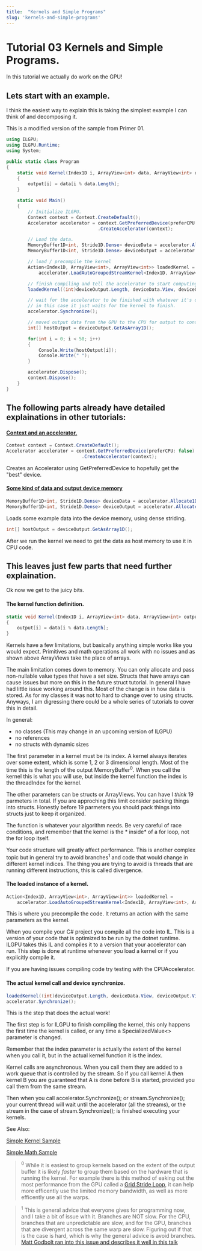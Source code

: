 ```yaml
---
title:  "Kernels and Simple Programs"
slug: 'kernels-and-simple-programs'
---
```


# Tutorial 03 Kernels and Simple Programs.

In this tutorial we actually do work on the GPU!

## Lets start with an example.

I think the easiest way to explain this is taking the simplest example I can think of and decomposing it.

This is a modified version of the sample from Primer 01.

```c#
using ILGPU;
using ILGPU.Runtime;
using System;

public static class Program
{
    static void Kernel(Index1D i, ArrayView<int> data, ArrayView<int> output)
    {
        output[i] = data[i % data.Length];
    }

    static void Main()
    {
        // Initialize ILGPU.
        Context context = Context.CreateDefault();
        Accelerator accelerator = context.GetPreferredDevice(preferCPU: false)
                                  .CreateAccelerator(context);

        // Load the data.
        MemoryBuffer1D<int, Stride1D.Dense> deviceData = accelerator.Allocate1D(new int[] { 0, 1, 2, 3, 4, 5, 6, 7, 8, 9 });
        MemoryBuffer1D<int, Stride1D.Dense> deviceOutput = accelerator.Allocate1D<int>(10_000);

        // load / precompile the kernel
        Action<Index1D, ArrayView<int>, ArrayView<int>> loadedKernel = 
            accelerator.LoadAutoGroupedStreamKernel<Index1D, ArrayView<int>, ArrayView<int>>(Kernel);

        // finish compiling and tell the accelerator to start computing the kernel
        loadedKernel((int)deviceOutput.Length, deviceData.View, deviceOutput.View);

        // wait for the accelerator to be finished with whatever it's doing
        // in this case it just waits for the kernel to finish.
        accelerator.Synchronize();

        // moved output data from the GPU to the CPU for output to console
        int[] hostOutput = deviceOutput.GetAsArray1D();

        for(int i = 0; i < 50; i++)
        {
            Console.Write(hostOutput[i]);
            Console.Write(" ");
        }

        accelerator.Dispose();
        context.Dispose();
    }
}
```

## The following parts already have detailed explainations in other tutorials:

#### [Context and an accelerator.](Tutorial-01.md)

```c#
Context context = Context.CreateDefault();
Accelerator accelerator = context.GetPreferredDevice(preferCPU: false)
                            .CreateAccelerator(context);
```

Creates an Accelerator using GetPreferredDevice to hopefully get the "best" device.

#### [Some kind of data and output device memory](Tutorial-02.md)

```c#
MemoryBuffer1D<int, Stride1D.Dense> deviceData = accelerator.Allocate1D(new int[] { 0, 1, 2, 3, 4, 5, 6, 7, 8, 9 });
MemoryBuffer1D<int, Stride1D.Dense> deviceOutput = accelerator.Allocate1D<int>(10_000);
```

Loads some example data into the device memory, using dense striding.

```c#
int[] hostOutput = deviceOutput.GetAsArray1D();
```

After we run the kernel we need to get the data as host memory to use it in CPU code.

## This leaves just few parts that need further explaination.

Ok now we get to the juicy bits.

#### The kernel function definition.

```c#
static void Kernel(Index1D i, ArrayView<int> data, ArrayView<int> output)
{
    output[i] = data[i % data.Length];
}
```

Kernels have a few limitations, but basically anything simple works like you would expect.
Primitives and math operations all work with no issues and as shown above ArrayViews
take the place of arrays.

The main limitation comes down to memory. You can only allocate and pass non-nullable value
types that have a set size. Structs that have arrays can cause issues but more on this in
the future struct tutorial. In general I have had little issue working around this. Most
of the change is in how data is stored. As for my classes it was not to hard to change
over to using structs. Anyways, I am digressing there could be a whole series of tutorials
to cover this in detail.

In general:

* no classes (This may change in an upcoming version of ILGPU)
* no references
* no structs with dynamic sizes

The first parameter in a kernel must be its index. A kernel always iterates over some extent, which
is some 1, 2 or 3 dimensional length. Most of the time this is the length of the output MemoryBuffer<sup>0</sup>.
When you call the kernel this is what you will use, but inside the kernel function the index is the
threadIndex for the kernel.

The other parameters can be structs or ArrayViews. You can have I *think* 19 parmeters in total. If you
are approching this limit consider packing things into structs. Honestly before 19 parmeters you should pack things
into structs just to keep it organized.

The function is whatever your algorithm needs. Be very careful of race conditions, and remember that the kernel is the *
inside* of a for loop,
not the for loop itself.

Your code structure will greatly affect performance. This is another complex topic but in general
try to avoid branches<sup>1</sup> and code that would change in different kernel indices. The thing you are trying
to avoid is threads that are running different instructions, this is called divergence.

#### The loaded instance of a kernel.

```c#
Action<Index1D, ArrayView<int>, ArrayView<int>> loadedKernel = 
    accelerator.LoadAutoGroupedStreamKernel<Index1D, ArrayView<int>, ArrayView<int>>(Kernel);
```

This is where you precompile the code. It returns an action with the same parameters as the kernel.

When you compile your C# project you compile all the code into IL. This is a version of your code
that is optimized to be run by the dotnet runtime. ILGPU takes this IL and compiles it to a version
that your accelerator can run. This step is done at runtime whenever you load a kernel or if you
explicitly compile it.

If you are having issues compiling code try testing with the CPUAccelerator.

#### The actual kernel call and device synchronize.

```c#
loadedKernel((int)deviceOutput.Length, deviceData.View, deviceOutput.View);
accelerator.Synchronize();
```

This is the step that does the actual work!

The first step is for ILGPU to finish compiling the kernel, this only happens the first time
the kernel is called, or any time a SpecializedValue<> parameter is changed.

Remember that the index parameter is actually the extent of the kernel when you call it,
but in the actual kernel function it is the index.

Kernel calls are asynchronous. When you call them they are added to a work queue that is controlled by the stream.
So if you call kernel A then kernel B you are guaranteed that A is done before B is started, provided you call them
from the same stream.

Then when you call accelerator.Synchronize(); or stream.Synchronize(); your current thread will wait until
the accelerator (all the streams), or the stream in the case of stream.Synchronize(); is finished executing your
kernels.

See Also:

[Simple Kernel Sample](https://github.com/m4rs-mt/ILGPU/tree/master/Samples/SimpleKernel)

[Simple Math Sample](https://github.com/m4rs-mt/ILGPU/tree/master/Samples/SimpleMath)

> <sup>0</sup>
> While it is easiest to group kernels based on the extent of the output buffer
> it is likely *faster* to group them based on the hardware that is running the kernel.
> For example there is this method of eaking out the most performance from the GPU called a
> [Grid Stride Loop](https://developer.nvidia.com/blog/cuda-pro-tip-write-flexible-kernels-grid-stride-loops/),
> it can help more efficently use the limited memory bandwidth, as well as more efficently use all the warps.

> <sup>1</sup>
> This is general advice that everyone gives for programming now, and I take a bit of issue with it. Branches are NOT
> slow.
> For the CPU, branches that are unpredictable are slow, and for the GPU, branches that are divergent across the same
> warp are slow.
> Figuring out if that is the case is hard, which is why the general advice is avoid
> branches. [Matt Godbolt ran into this issue and describes it well in this talk](https://youtu.be/HG6c4Kwbv4I?t=2532)
